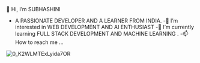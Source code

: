 👋 Hi, I’m SUBHASHINI 
- A PASSIONATE DEVELOPER AND A LEARNER FROM INDIA.
-👀 I’m interested in WEB DEVELOPMENT AND AI ENTHUSIAST
-🌱 I’m currently learning FULL STACK DEVELOPMENT AND MACHINE LEARNING .
-📫 How to reach me ...

![0_K2WLMTExLyida7OR](https://user-images.githubusercontent.com/70466192/117460551-42615000-af6a-11eb-862a-af428f9d0656.gif)
<!---
Subhashini13/Subhashini13 is a ✨ special ✨ repository because its `README.md` (this file) appears on your GitHub profile.
You can click the Preview link to take a look at your changes.
--->
